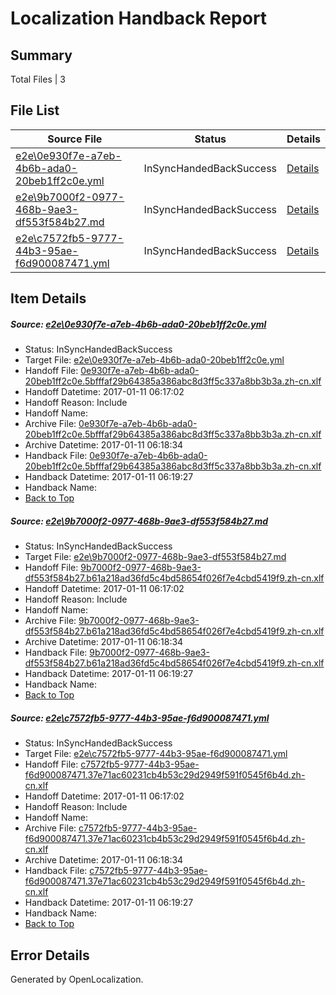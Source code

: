 # <a name='report-top'></a> Localization Handback Report

## Summary
 Total Files | 3

## File List
 Source File | Status | Details 
 ----------- | ------ | ------- 
 [e2e\0e930f7e-a7eb-4b6b-ada0-20beb1ff2c0e.yml](https://github.com/OpenLocalizationTestOrg/ol-test0/blob/8119e8cb280fcbce5309feadb96ab3e8d90781d3/e2e/0e930f7e-a7eb-4b6b-ada0-20beb1ff2c0e.yml) | InSyncHandedBackSuccess | [Details](#b00e9d0e2c804895aa08767c4c978a38684db1e81)
 [e2e\9b7000f2-0977-468b-9ae3-df553f584b27.md](https://github.com/OpenLocalizationTestOrg/ol-test0/blob/8119e8cb280fcbce5309feadb96ab3e8d90781d3/e2e/9b7000f2-0977-468b-9ae3-df553f584b27.md) | InSyncHandedBackSuccess | [Details](#a19dccda37d4b32aa3bc75e65a2acd85242225ea2)
 [e2e\c7572fb5-9777-44b3-95ae-f6d900087471.yml](https://github.com/OpenLocalizationTestOrg/ol-test0/blob/8119e8cb280fcbce5309feadb96ab3e8d90781d3/e2e/c7572fb5-9777-44b3-95ae-f6d900087471.yml) | InSyncHandedBackSuccess | [Details](#a9569c48ac2ce4b6574d103bad21b848ce19b9493)

## Item Details
##### <a name='b00e9d0e2c804895aa08767c4c978a38684db1e81'></a> Source: [e2e\0e930f7e-a7eb-4b6b-ada0-20beb1ff2c0e.yml](https://github.com/OpenLocalizationTestOrg/ol-test0/blob/8119e8cb280fcbce5309feadb96ab3e8d90781d3/e2e/0e930f7e-a7eb-4b6b-ada0-20beb1ff2c0e.yml)
* Status: InSyncHandedBackSuccess
* Target File: [e2e\0e930f7e-a7eb-4b6b-ada0-20beb1ff2c0e.yml](https://github.com/OpenLocalizationTestOrg/ol-test0-zhcn/blob/668f561e2369ec3cbbf0b6fee3b2613dc268f387/e2e/0e930f7e-a7eb-4b6b-ada0-20beb1ff2c0e.yml)
* Handoff File: [0e930f7e-a7eb-4b6b-ada0-20beb1ff2c0e.5bfffaf29b64385a386abc8d3ff5c337a8bb3b3a.zh-cn.xlf](https://github.com/OpenLocalizationTestOrg/ol-test0-handoff/blob/d7863730a8e58da64dd139fb24bd11f8573f7560/ol-handoff/OpenLocalizationTestOrg/ol-test0-zhcn/shujia/ht/0e930f7e-a7eb-4b6b-ada0-20beb1ff2c0e.5bfffaf29b64385a386abc8d3ff5c337a8bb3b3a.zh-cn.xlf)
* Handoff Datetime: 2017-01-11 06:17:02
* Handoff Reason: Include
* Handoff Name: 
* Archive File: [0e930f7e-a7eb-4b6b-ada0-20beb1ff2c0e.5bfffaf29b64385a386abc8d3ff5c337a8bb3b3a.zh-cn.xlf](https://github.com/OpenLocalizationTestOrg/ol-test0-handoff/blob/e71fcf77c7971cd55061986d51ceefa5b237e950/ol-archive/OpenLocalizationTestOrg/ol-test0-zhcn/shujia/ht/0e930f7e-a7eb-4b6b-ada0-20beb1ff2c0e.5bfffaf29b64385a386abc8d3ff5c337a8bb3b3a.zh-cn.xlf)
* Archive Datetime: 2017-01-11 06:18:34
* Handback File: [0e930f7e-a7eb-4b6b-ada0-20beb1ff2c0e.5bfffaf29b64385a386abc8d3ff5c337a8bb3b3a.zh-cn.xlf](https://github.com/OpenLocalizationTestOrg/ol-test0-handback/blob/96196543b5e17389505bf2b7adb1e1505a63fac4/ol-handback/OpenLocalizationTestOrg/ol-test0-zhcn/shujia/ht/0e930f7e-a7eb-4b6b-ada0-20beb1ff2c0e.5bfffaf29b64385a386abc8d3ff5c337a8bb3b3a.zh-cn.xlf)
* Handback Datetime: 2017-01-11 06:19:27
* Handback Name: 
* [Back to Top](#report-top)

##### <a name='a19dccda37d4b32aa3bc75e65a2acd85242225ea2'></a> Source: [e2e\9b7000f2-0977-468b-9ae3-df553f584b27.md](https://github.com/OpenLocalizationTestOrg/ol-test0/blob/8119e8cb280fcbce5309feadb96ab3e8d90781d3/e2e/9b7000f2-0977-468b-9ae3-df553f584b27.md)
* Status: InSyncHandedBackSuccess
* Target File: [e2e\9b7000f2-0977-468b-9ae3-df553f584b27.md](https://github.com/OpenLocalizationTestOrg/ol-test0-zhcn/blob/668f561e2369ec3cbbf0b6fee3b2613dc268f387/e2e/9b7000f2-0977-468b-9ae3-df553f584b27.md)
* Handoff File: [9b7000f2-0977-468b-9ae3-df553f584b27.b61a218ad36fd5c4bd58654f026f7e4cbd5419f9.zh-cn.xlf](https://github.com/OpenLocalizationTestOrg/ol-test0-handoff/blob/d7863730a8e58da64dd139fb24bd11f8573f7560/ol-handoff/OpenLocalizationTestOrg/ol-test0-zhcn/shujia/ht/9b7000f2-0977-468b-9ae3-df553f584b27.b61a218ad36fd5c4bd58654f026f7e4cbd5419f9.zh-cn.xlf)
* Handoff Datetime: 2017-01-11 06:17:02
* Handoff Reason: Include
* Handoff Name: 
* Archive File: [9b7000f2-0977-468b-9ae3-df553f584b27.b61a218ad36fd5c4bd58654f026f7e4cbd5419f9.zh-cn.xlf](https://github.com/OpenLocalizationTestOrg/ol-test0-handoff/blob/e71fcf77c7971cd55061986d51ceefa5b237e950/ol-archive/OpenLocalizationTestOrg/ol-test0-zhcn/shujia/ht/9b7000f2-0977-468b-9ae3-df553f584b27.b61a218ad36fd5c4bd58654f026f7e4cbd5419f9.zh-cn.xlf)
* Archive Datetime: 2017-01-11 06:18:34
* Handback File: [9b7000f2-0977-468b-9ae3-df553f584b27.b61a218ad36fd5c4bd58654f026f7e4cbd5419f9.zh-cn.xlf](https://github.com/OpenLocalizationTestOrg/ol-test0-handback/blob/96196543b5e17389505bf2b7adb1e1505a63fac4/ol-handback/OpenLocalizationTestOrg/ol-test0-zhcn/shujia/ht/9b7000f2-0977-468b-9ae3-df553f584b27.b61a218ad36fd5c4bd58654f026f7e4cbd5419f9.zh-cn.xlf)
* Handback Datetime: 2017-01-11 06:19:27
* Handback Name: 
* [Back to Top](#report-top)

##### <a name='a9569c48ac2ce4b6574d103bad21b848ce19b9493'></a> Source: [e2e\c7572fb5-9777-44b3-95ae-f6d900087471.yml](https://github.com/OpenLocalizationTestOrg/ol-test0/blob/8119e8cb280fcbce5309feadb96ab3e8d90781d3/e2e/c7572fb5-9777-44b3-95ae-f6d900087471.yml)
* Status: InSyncHandedBackSuccess
* Target File: [e2e\c7572fb5-9777-44b3-95ae-f6d900087471.yml](https://github.com/OpenLocalizationTestOrg/ol-test0-zhcn/blob/668f561e2369ec3cbbf0b6fee3b2613dc268f387/e2e/c7572fb5-9777-44b3-95ae-f6d900087471.yml)
* Handoff File: [c7572fb5-9777-44b3-95ae-f6d900087471.37e71ac60231cb4b53c29d2949f591f0545f6b4d.zh-cn.xlf](https://github.com/OpenLocalizationTestOrg/ol-test0-handoff/blob/d7863730a8e58da64dd139fb24bd11f8573f7560/ol-handoff/OpenLocalizationTestOrg/ol-test0-zhcn/shujia/ht/c7572fb5-9777-44b3-95ae-f6d900087471.37e71ac60231cb4b53c29d2949f591f0545f6b4d.zh-cn.xlf)
* Handoff Datetime: 2017-01-11 06:17:02
* Handoff Reason: Include
* Handoff Name: 
* Archive File: [c7572fb5-9777-44b3-95ae-f6d900087471.37e71ac60231cb4b53c29d2949f591f0545f6b4d.zh-cn.xlf](https://github.com/OpenLocalizationTestOrg/ol-test0-handoff/blob/e71fcf77c7971cd55061986d51ceefa5b237e950/ol-archive/OpenLocalizationTestOrg/ol-test0-zhcn/shujia/ht/c7572fb5-9777-44b3-95ae-f6d900087471.37e71ac60231cb4b53c29d2949f591f0545f6b4d.zh-cn.xlf)
* Archive Datetime: 2017-01-11 06:18:34
* Handback File: [c7572fb5-9777-44b3-95ae-f6d900087471.37e71ac60231cb4b53c29d2949f591f0545f6b4d.zh-cn.xlf](https://github.com/OpenLocalizationTestOrg/ol-test0-handback/blob/96196543b5e17389505bf2b7adb1e1505a63fac4/ol-handback/OpenLocalizationTestOrg/ol-test0-zhcn/shujia/ht/c7572fb5-9777-44b3-95ae-f6d900087471.37e71ac60231cb4b53c29d2949f591f0545f6b4d.zh-cn.xlf)
* Handback Datetime: 2017-01-11 06:19:27
* Handback Name: 
* [Back to Top](#report-top)


## Error Details

Generated by OpenLocalization.

